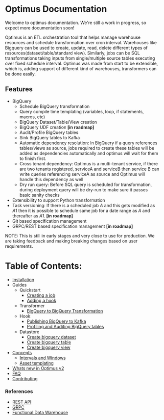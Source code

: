 # Optimus Documentation

Welcome to optimus documentation. We're still a work in progress, 
so expect more documentation soon!

Optimus is an ETL orchestration tool that helps manage warehouse resources and 
schedule transformation over cron interval. Warehouses like Bigquery can be used
to create, update, read, delete different types of resources(dataset/table/standard view).
Similarly, jobs can be SQL transformations taking inputs from single/multiple
source tables executing over fixed schedule interval. Optimus was made from start
to be extensible, which is, adding support of different kind of warehouses, 
transformers can be done easily.

## Features
- BigQuery
  - Schedule BigQuery transformation
  - Query compile time templating (variables, loop, if statements, macros, etc)
  - BigQuery Dataset/Table/View creation
  - BigQuery UDF creation **[in roadmap]**
  - Audit/Profile BigQuery tables
  - Sink BigQuery tables to Kafka
  - Automatic dependency resolution: In BigQuery if a query references
    tables/views as source, jobs required to create these tables will be added
    as dependencies automatically and optimus will wait for them to finish first.
  - Cross tenant dependency: Optimus is a multi-tenant service, if there are two
    tenants registered, serviceA and serviceB then service B can write queries
    referencing serviceA as source and Optimus will handle this dependency as well
  - Dry run query: Before SQL query is scheduled for transformation, during 
    deployment query will be dry-run to make sure it passes basic sanity 
    checks
- Extensibility to support Python transformation
- Task versioning: If there is a scheduled job *A* and this gets modified as
  *A1* then it is possible to schedule same job for a date range as *A* and 
  thereafter as *A1*. **[in roadmap]**
- Git based specification management
- GRPC/REST based specification management **[in roadmap]**
  
NOTE: This is still in early stages and very close to use for production.
We are taking feedback and making breaking changes based on user requirements.


# Table of Contents:
* [Installation](installation.md)
* Guides
  * Quickstart
    * [Creating a job](guides/creating-a-job.md)
    * [Adding a hook](guides/adding-a-hook.md)
  * Transformer
    * [BigQuery to BigQuery Transformation](guides/task-bq2bq.md)
  * Hook
    * [Publishing BigQuery to Kafka](guides/publishing-from-bigquery-to-kafka.md)
    * [Profiling and Auditing BigQuery tables](guides/predator.md)
  * Datastore
    * [Create bigquery dataset](guides/create-bigquery-dataset.md)
    * [Create bigquery table](guides/create-bigquery-table.md)
    * [Create bigquery view](guides/create-bigquery-view.md)
* [Concepts](concepts/index.md)
  * [Intervals and Windows](concepts/intervals-and-windows.md)
  * [Asset templating](concepts/index.md#Assets)
* [Whats new in Optimus v2](concepts/v1-to-v2.md)
* [FAQ](reference/FAQ.md)
* [Contributing](contribute/contributing.md)

### References
- [REST API](https://github.com/odpf/optimus/blob/423da2b52f454d8ef8a4297873a3cf3d1fc9067a/third_party/OpenAPI/odpf/optimus/RuntimeService.swagger.json)
- [GRPC](https://github.com/odpf/proton/blob/c13453f190124e2d94a485343768b3f59b4da061/odpf/optimus/runtime_service.proto)
- [Functional Data Warehouse](https://medium.com/@maximebeauchemin/functional-data-engineering-a-modern-paradigm-for-batch-data-processing-2327ec32c42a)

